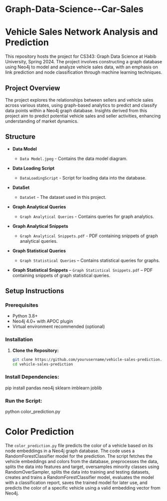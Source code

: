 # Graph-Data-Science--Car-Sales

# Vehicle Sales Network Analysis and Prediction

This repository hosts the project for CS343: Graph Data Science at Habib University, Spring 2024. The project involves constructing a graph database using Neo4j to model and analyze vehicle sales data, with an emphasis on link prediction and node classification through machine learning techniques.

## Project Overview

The project explores the relationships between sellers and vehicle sales across various states, using graph-based analytics to predict and classify data points within a Neo4j graph database. Insights derived from this project aim to predict potential vehicle sales and seller activities, enhancing understanding of market dynamics.

## Structure

- **Data Model**
  - `Data Model.jpeg` - Contains the data model diagram.
  
- **Data Loading Script**
  - `DataLoadingScript` - Script for loading data into the database.

- **DataSet**
  - `DataSet` - The dataset used in this project.

- **Graph Analytical Queries**
  - `Graph Analytical Queries` - Contains queries for graph analytics.
  
- **Graph Analytical Snippets**
  - `Graph Analytical Snippets.pdf` - PDF containing snippets of graph analytical queries.

- **Graph Statistical Queries**
  - `Graph Statistical Queries` – Contains statistical queries for graphs.
  
- **Graph Statistical Snippets**
  – `Graph Statistical Snippets.pdf` – PDF containing snippets of graph statistical queries.
  
## Setup Instructions

### Prerequisites

- Python 3.8+
- Neo4j 4.0+ with APOC plugin
- Virtual environment recommended (optional)

### Installation

1. **Clone the Repository:**
   ```bash
   git clone https://github.com/yourusername/vehicle-sales-prediction.git
   cd vehicle-sales-prediction

### Install Dependencies:
pip install pandas neo4j sklearn imblearn joblib

### Run the Script:
python color_prediction.py

# Color Prediction
The `color_prediction.py` file predicts the color of a vehicle based on its node embeddings in a Neo4j graph database. The code uses a RandomForestClassifier model for the prediction. The script fetches the vehicle embeddings and colors from the database, preprocesses the data, splits the data into features and target, oversamples minority classes using RandomOverSampler, splits the data into training and testing datasets, creates and trains a RandomForestClassifier model, evaluates the model with a classification report, saves the trained model for later use, and predicts the color of a specific vehicle using a valid embedding vector from Neo4j.
